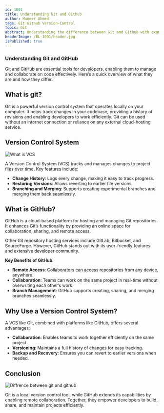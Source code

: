 ```yaml
---
id: 1001
title: Understanding Git and Github
author: Muneer Ahmed
tags: Git Github Version-Control
topic: Git
abstract: Understanding the difference between Git and Github with examples and their main use cases or how they are helpful for the developers.
headerImage: /BL-1001/header.jpg
isPublished: true
---
```


### Understanding Git and GitHub

Git and GitHub are essential tools for developers, enabling them to manage and collaborate on code effectively. Here’s a quick overview of what they are and how they differ.

## What is git?

Git is a powerful version control system that operates locally on your computer. It helps track changes in your codebase, providing a history of revisions and enabling developers to work efficiently. Git can be used without an internet connection or reliance on any external cloud-hosting service.

## Version Control System 

![What is VCS](/BL-1001/vcs.png)

A Version Control System (VCS) tracks and manages changes to project files over time. Key features include:

- **Change History**: Logs every change, making it easy to track progress.
- **Restoring Versions**: Allows reverting to earlier file versions.
- **Branching and Merging**: Supports creating experimental branches and merging them back seamlessly.

## What is GitHub?

GitHub is a cloud-based platform for hosting and managing Git repositories. It enhances Git’s functionality by providing an online space for collaboration, sharing, and remote access.

Other Git repository hosting services include GitLab, Bitbucket, and SourceForge. However, GitHub stands out with its user-friendly features and extensive developer community.

**Key Benefits of GitHub**:

- **Remote Access**: Collaborators can access repositories from any device, anywhere.
- **Collaboration**: Teams can work on the same project in real-time without overwriting each other’s work.
- **Branch Management**: GitHub supports creating, sharing, and merging branches seamlessly.

## Why Use a Version Control System? 

A VCS like Git, combined with platforms like GitHub, offers several advantages:

- **Collaboration**: Enables teams to work together efficiently on the same project.
- **Versioning**: Maintains a full history of changes for easy tracking.
- **Backup and Recovery**: Ensures you can revert to earlier versions when needed.


## Conclusion

![Diffrence between git and github](/BL-1001/gitVsGithub.webp)

Git is a local version control tool, while GitHub extends its capabilities by enabling remote collaboration. Together, they empower developers to build, share, and maintain projects efficiently.
